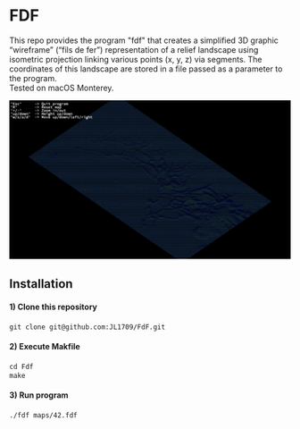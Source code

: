 # FDF
This repo provides the program "fdf" that creates a simplified 3D graphic “wireframe” (“fils de fer”) representation of a relief landscape using isometric projection linking various points (x, y, z) via segments. The coordinates of this landscape are stored in a file passed as a parameter to the program.  
Tested on macOS Monterey.

![Teaser SMPLify-XMC](mars.png)

## Installation

#### 1) Clone this repository 
```
git clone git@github.com:JL1709/FdF.git
```

#### 2) Execute Makfile
```
cd Fdf
make
```

#### 3)  Run program
```
./fdf maps/42.fdf
```

